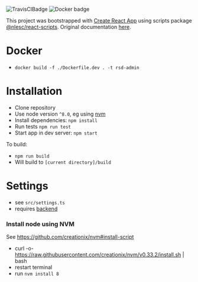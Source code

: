 ![TravisCIBadge](https://travis-ci.org/NLeSC/research-software-directory-admin.svg?branch=master)
![Docker badge](https://dockerbuildbadges.quelltext.eu/status.svg?organization=rsdnlesc&repository=admin)

This project was bootstrapped with [Create React App](https://github.com/facebookincubator/create-react-app) using scripts package [@nlesc/react-scripts](https://github.com/NLeSC/create-react-app). Original documentation [here](https://github.com/NLeSC/create-react-app/blob/master/packages/react-scripts/template/README.md).

# Docker
- `docker build -f ./Dockerfile.dev . -t rsd-admin`

# Installation
- Clone repository
- Use node version `^8.0`, eg using [nvm](#install-node-using-nvm)
- Install dependencies: `npm install`
- Run tests `npm run test`
- Start app in dev server: `npm start`

To build:
- `npm run build`
- Will build to `[current directory]/build`

# Settings
- see `src/settings.ts`
- requires [backend](https://github.com/NLeSC/research-software-directory-backend)

### Install node using NVM
See https://github.com/creationix/nvm#install-script
- curl -o- https://raw.githubusercontent.com/creationix/nvm/v0.33.2/install.sh | bash
- restart terminal
- run `nvm install 8`
